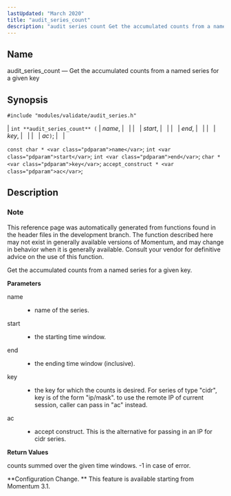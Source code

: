 ```yaml
---
lastUpdated: "March 2020"
title: "audit_series_count"
description: "audit series count Get the accumulated counts from a named series for a given key int audit series count name start end key ac const char name int start int end char key accept construct ac This reference page was automatically generated from functions found in the header files in..."
---
```


<a name="apis.audit_series_count"></a> 
## Name

audit_series_count — Get the accumulated counts from a named series for a given key

## Synopsis

`#include "modules/validate/audit_series.h"`

| `int **audit_series_count** (` | <var class="pdparam">name</var>, |   |
|   | <var class="pdparam">start</var>, |   |
|   | <var class="pdparam">end</var>, |   |
|   | <var class="pdparam">key</var>, |   |
|   | <var class="pdparam">ac</var>`)`; |   |

`const char * <var class="pdparam">name</var>`;
`int <var class="pdparam">start</var>`;
`int <var class="pdparam">end</var>`;
`char * <var class="pdparam">key</var>`;
`accept_construct * <var class="pdparam">ac</var>`;<a name="idp47142512"></a> 
## Description

### Note

This reference page was automatically generated from functions found in the header files in the development branch. The function described here may not exist in generally available versions of Momentum, and may change in behavior when it is generally available. Consult your vendor for definitive advice on the use of this function.

Get the accumulated counts from a named series for a given key.

**<a name="idp47145408"></a> Parameters**

<dl class="variablelist">

<dt>name</dt>

<dd>

- name of the series.

</dd>

<dt>start</dt>

<dd>

- the starting time window.

</dd>

<dt>end</dt>

<dd>

- the ending time window (inclusive).

</dd>

<dt>key</dt>

<dd>

- the key for which the counts is desired. For series of type "cidr", key is of the form "ip/mask". to use the remote IP of current session, caller can pass in "ac" instead.

</dd>

<dt>ac</dt>

<dd>

- accept construct. This is the alternative for passing in an IP for cidr series.

</dd>

</dl>

**<a name="idp47155728"></a> Return Values**

counts summed over the given time windows. -1 in case of error.

**Configuration Change. ** This feature is available starting from Momentum 3.1.